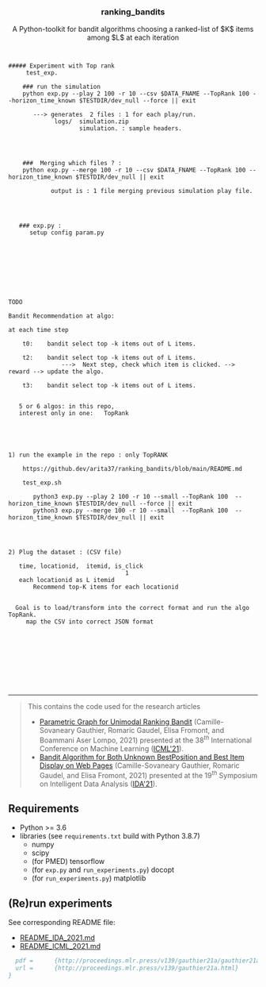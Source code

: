 <!-- Our title -->
<div align="center">
  <h3>ranking_bandits </h3>
</div>

<!-- Short description -->
<p align="center">
A Python-toolkit for bandit algorithms choosing a ranked-list of $K$ items among $L$ at each iteration
</p>



```


##### Experiment with Top rank
     test_exp.

    ### run the simulation
    python exp.py --play 2 100 -r 10 --csv $DATA_FNAME --TopRank 100 --horizon_time_known $TESTDIR/dev_null --force || exit

       ---> generates  2 files : 1 for each play/run.
             logs/  simulation.zip 
                    simulation. : sample headers.




    ###  Merging which files ? : 
    python exp.py --merge 100 -r 10 --csv $DATA_FNAME --TopRank 100 --horizon_time_known $TESTDIR/dev_null || exit

            output is : 1 file merging previous simulation play file.




   ### exp.py :  
      setup config param.py









```


```
TODO

Bandit Recommendation at algo: 

at each time step

    t0:    bandit select top -k items out of L items.

    t2:    bandit select top -k items out of L items.     
               --->  Next step, check which item is clicked. --> reward --> update the algo.

    t3:    bandit select top -k items out of L items.


   5 or 6 algos: in this repo,
   interest only in one:   TopRank





1) run the example in the repo : only TopRANK

    https://github.dev/arita37/ranking_bandits/blob/main/README.md

    test_exp.sh

       python3 exp.py --play 2 100 -r 10 --small --TopRank 100  --horizon_time_known $TESTDIR/dev_null --force || exit
       python3 exp.py --merge 100 -r 10 --small  --TopRank 100  --horizon_time_known $TESTDIR/dev_null || exit




2) Plug the dataset : (CSV file)

   time, locationid,  itemid, is_click
                                 1
   each locationid as L itemid
       Recommend top-K items for each locationid


  Goal is to load/transform into the correct format and run the algo TopRank.
     map the CSV into correct JSON format










```




<!-- Draw horizontal rule -->
<hr>

> This contains the code used for the research articles
> * [Parametric Graph for Unimodal Ranking Bandit]() (Camille-Sovaneary Gauthier, Romaric Gaudel, Elisa Fromont, and Boammani Aser Lompo,  2021) presented at the 38$^{th}$ International Conference on Machine Learning ([ICML'21](https://icml.cc/Conferences/2021)).
> * [Bandit Algorithm for Both Unknown BestPosition and Best Item Display on Web Pages]() (Camille-Sovaneary Gauthier, Romaric Gaudel, and Elisa Fromont, 2021) presented at the 19$^{th}$ Symposium on Intelligent Data Analysis ([IDA'21](https://ida2021.org/)).


## Requirements

* Python >= 3.6
* libraries (see `requirements.txt` build with Python 3.8.7)
    * numpy
    * scipy
    * (for PMED) tensorflow 
    * (for `exp.py` and `run_experiments.py`) docopt
    * (for `run_experiments.py`) matplotlib

## (Re)run experiments

See corresponding README file:

* [README_IDA_2021.md](README_IDA_2021.md)
* [README_ICML_2021.md](README_ICML_2021.md)


```bibtex
  pdf = 	 {http://proceedings.mlr.press/v139/gauthier21a/gauthier21a.pdf},
  url = 	 {http://proceedings.mlr.press/v139/gauthier21a.html}
}
```



